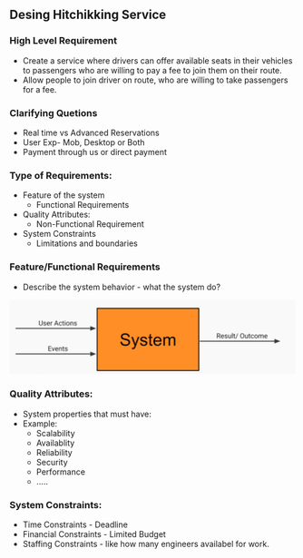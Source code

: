 ## Desing Hitchikking Service

### High Level Requirement
- Create a service where drivers can offer available seats in their vehicles to passengers who are willing to pay a fee to join them on their route.
- Allow people to join driver on route, who are willing to take passengers for a fee.

### Clarifying Quetions
- Real time vs Advanced Reservations
- User Exp- Mob, Desktop or Both
- Payment through us or direct payment

### Type of Requirements:
- Feature of the system
    - Functional Requirements
- Quality Attributes:
    - Non-Functional Requirement
- System Constraints
    - Limitations and boundaries

### Feature/Functional Requirements
- Describe the system behavior - what the system do?

![image description](../assets/images/system-functional-requirement.png)

### Quality Attributes:
- System properties that must have:
- Example:
    - Scalability 
    - Availablity
    - Reliability 
    - Security 
    - Performance
    - .....

### System Constraints:
- Time Constraints - Deadline
- Financial Constraints -  Limited Budget
- Staffing Constraints - like how many engineers availabel for work.